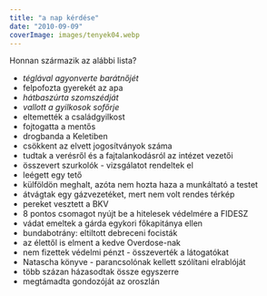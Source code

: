 ```yaml
---
title: "a nap kérdése"
date: "2010-09-09"
coverImage: images/tenyek04.webp
---
```


Honnan származik az alábbi lista?

- _téglával agyonverte barátnőjét_
- felpofozta gyerekét az apa
- _hátbaszúrta szomszédját_
- _vallott a gyilkosok sofőrje_
- eltemették a családgyilkost
- fojtogatta a mentős
- drogbanda a Keletiben
- csökkent az elvett jogosítványok száma
- tudtak a verésről és a fajtalankodásról az intézet vezetői
- összevert szurkolók - vizsgálatot rendeltek el
- leégett egy tető
- külföldön meghalt, azóta nem hozta haza a munkáltató a testet
- átvágtak egy gázvezetéket, mert nem volt rendes térkép
- pereket vesztett a BKV
- 8 pontos csomagot nyújt be a hitelesek védelmére a FIDESZ
- vádat emeltek a gárda egykori főkapitánya ellen
- bundabotrány: eltiltott debreceni focisták
- az élettől is elment a kedve Overdose-nak
- nem fizettek védelmi pénzt - összeverték a látogatókat
- Natascha könyve - parancsolónak kellett szólítani elrablóját
- több százan házasodtak össze egyszerre
- megtámadta gondozóját az oroszlán
